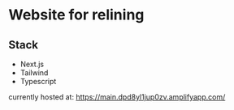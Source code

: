 # Website for relining

## Stack
- Next.js
- Tailwind
- Typescript

currently hosted at: https://main.dpd8yl1jup0zv.amplifyapp.com/